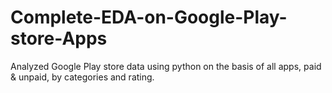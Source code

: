 # Complete-EDA-on-Google-Play-store-Apps
Analyzed Google Play store data using python on the basis of all apps, paid &amp; unpaid, by categories and rating.
